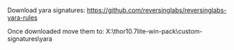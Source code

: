 
Download yara signatures: 
https://github.com/reversinglabs/reversinglabs-yara-rules  

Once downloaded move them to:
X:\thor10.7lite-win-pack\custom-signatures\yara
